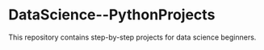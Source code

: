 # DataScience--PythonProjects
This repository contains step-by-step projects for data science beginners.
